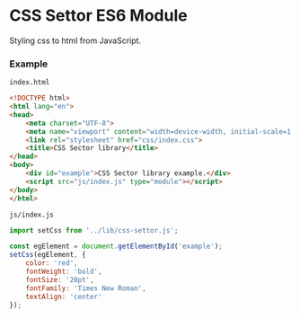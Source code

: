# CSS Settor ES6 Module

Styling css to html from JavaScript.

### Example

`index.html`
```html
<!DOCTYPE html>
<html lang="en">
<head>
    <meta charset="UTF-8">
    <meta name="viewport" content="width=device-width, initial-scale=1.0">
    <link rel="stylesheet" href="css/index.css">
    <title>CSS Sector library</title>
</head>
<body>
    <div id="example">CSS Sector library example.</div>
    <script src="js/index.js" type="module"></script>
</body>
</html>
```

`js/index.js`

```javascript
import setCss from '../lib/css-settor.js';

const egElement = document.getElementById('example');
setCss(egElement, {
    color: 'red',
    fontWeight: 'bold',
    fontSize: '20pt',
    fontFamily: 'Times New Roman',
    textAlign: 'center'
});
```